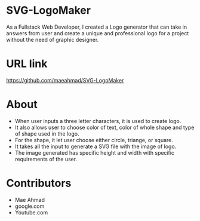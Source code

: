 # SVG-LogoMaker
As a Fullstack Web Developer, I created a Logo generator that can take in answers from user and create a unique and professional logo for a project without the need of graphic designer.

# URL link

https://github.com/maeahmad/SVG-LogoMaker

# About
- When user inputs a three letter characters, it is used to create logo.
- It also allows user to choose color of text, color of whole shape and type of shape used in the logo.
- For the shape, it let user choose either circle, triange, or square. 
- It takes all the input to generate a SVG file with the image of logo.
- The image generated has specific height and width with specific requirements of the user.

# Contributors
- Mae Ahmad
- google.com
- Youtube.com
